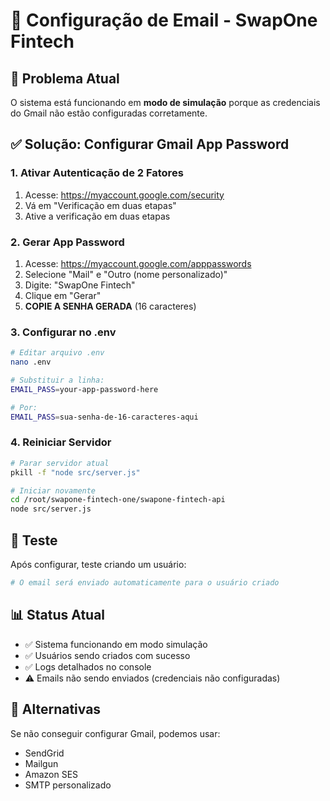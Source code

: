 # 📧 Configuração de Email - SwapOne Fintech

## 🚨 Problema Atual
O sistema está funcionando em **modo de simulação** porque as credenciais do Gmail não estão configuradas corretamente.

## ✅ Solução: Configurar Gmail App Password

### 1. **Ativar Autenticação de 2 Fatores**
1. Acesse: https://myaccount.google.com/security
2. Vá em "Verificação em duas etapas"
3. Ative a verificação em duas etapas

### 2. **Gerar App Password**
1. Acesse: https://myaccount.google.com/apppasswords
2. Selecione "Mail" e "Outro (nome personalizado)"
3. Digite: "SwapOne Fintech"
4. Clique em "Gerar"
5. **COPIE A SENHA GERADA** (16 caracteres)

### 3. **Configurar no .env**
```bash
# Editar arquivo .env
nano .env

# Substituir a linha:
EMAIL_PASS=your-app-password-here

# Por:
EMAIL_PASS=sua-senha-de-16-caracteres-aqui
```

### 4. **Reiniciar Servidor**
```bash
# Parar servidor atual
pkill -f "node src/server.js"

# Iniciar novamente
cd /root/swapone-fintech-one/swapone-fintech-api
node src/server.js
```

## 🧪 Teste
Após configurar, teste criando um usuário:
```bash
# O email será enviado automaticamente para o usuário criado
```

## 📊 Status Atual
- ✅ Sistema funcionando em modo simulação
- ✅ Usuários sendo criados com sucesso
- ✅ Logs detalhados no console
- ⚠️ Emails não sendo enviados (credenciais não configuradas)

## 🔧 Alternativas
Se não conseguir configurar Gmail, podemos usar:
- SendGrid
- Mailgun
- Amazon SES
- SMTP personalizado
